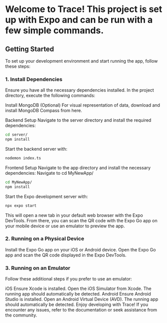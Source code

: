 # Welcome to Trace! This project is set up with Expo and can be run with a few simple commands.

## Getting Started
To set up your development environment and start running the app, follow these steps:

### 1. Install Dependencies
Ensure you have all the necessary dependencies installed. In the project directory, execute the following commands:

Install MongoDB (Optional)
For visual representation of data, download and install MongoDB Compass from here.

Backend Setup
Navigate to the server directory and install the required dependencies:
```bash
cd server/
npm install
```

Start the backend server with:
 ```bash
nodemon index.ts
```
Frontend Setup
Navigate to the app directory and install the necessary dependencies:
Navigate to  cd MyNewApp/
```bash
cd MyNewApp/
npm install
```

Start the Expo development server with:
```bash
npx expo start
```

This will open a new tab in your default web browser with the Expo DevTools. From there, you can scan the QR code with
the Expo Go app on your mobile device or use an emulator to preview the app.

### 2. Running on a Physical Device
Install the Expo Go app on your iOS or Android device.
Open the Expo Go app and scan the QR code displayed in the Expo DevTools.
### 3. Running on an Emulator
Follow these additional steps if you prefer to use an emulator:

iOS
Ensure Xcode is installed.
Open the iOS Simulator from Xcode. The running app should automatically be detected.
Android
Ensure Android Studio is installed.
Open an Android Virtual Device (AVD). The running app should automatically be detected.
Enjoy developing with Trace! If you encounter any issues, refer to the documentation or seek assistance from the community.
